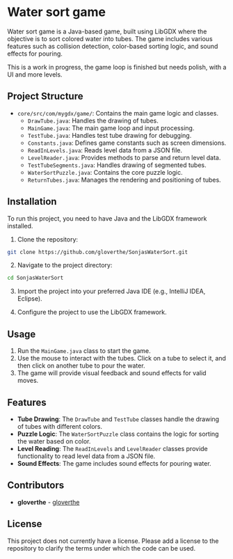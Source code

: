 # Water sort game

Water sort game is a Java-based game, built using LibGDX where the objective is to sort colored water into tubes. The game includes various features such as collision detection, color-based sorting logic, and sound effects for pouring.

This is a work in progress, the game loop is finished but needs polish, with a UI and more levels.

## Project Structure

- `core/src/com/mygdx/game/`: Contains the main game logic and classes.
  - `DrawTube.java`: Handles the drawing of tubes.
  - `MainGame.java`: The main game loop and input processing.
  - `TestTube.java`: Handles test tube drawing for debugging.
  - `Constants.java`: Defines game constants such as screen dimensions.
  - `ReadInLevels.java`: Reads level data from a JSON file.
  - `LevelReader.java`: Provides methods to parse and return level data.
  - `TestTubeSegments.java`: Handles drawing of segmented tubes.
  - `WaterSortPuzzle.java`: Contains the core puzzle logic.
  - `ReturnTubes.java`: Manages the rendering and positioning of tubes.

## Installation

To run this project, you need to have Java and the LibGDX framework installed.

1. Clone the repository:
```sh
git clone https://github.com/gloverthe/SonjasWaterSort.git
```

2. Navigate to the project directory:
```sh
cd SonjasWaterSort
```

3. Import the project into your preferred Java IDE (e.g., IntelliJ IDEA, Eclipse).

4. Configure the project to use the LibGDX framework.

## Usage

1. Run the `MainGame.java` class to start the game.
2. Use the mouse to interact with the tubes. Click on a tube to select it, and then click on another tube to pour the water.
3. The game will provide visual feedback and sound effects for valid moves.

## Features

- **Tube Drawing**: The `DrawTube` and `TestTube` classes handle the drawing of tubes with different colors.
- **Puzzle Logic**: The `WaterSortPuzzle` class contains the logic for sorting the water based on color.
- **Level Reading**: The `ReadInLevels` and `LevelReader` classes provide functionality to read level data from a JSON file.
- **Sound Effects**: The game includes sound effects for pouring water.

## Contributors

- **gloverthe** - [gloverthe](https://github.com/gloverthe)

## License

This project does not currently have a license. Please add a license to the repository to clarify the terms under which the code can be used.

